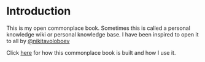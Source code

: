 # Introduction

This is my open commonplace book. Sometimes this is called a personal knowledge wiki or personal knowledge base. I have been inspired to open it to all by [@nikitavoloboev](https://wiki.nikitavoloboev.xyz)

Click [here](books.md) for how this commonplace book is built and how I use it.

